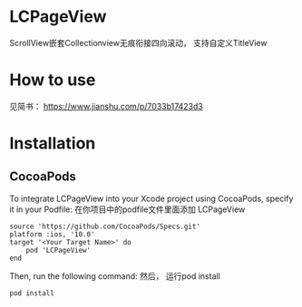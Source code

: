 # LCPageView
ScrollView嵌套Collectionview无痕衔接四向滚动， 支持自定义TitleView

# How to use 
见简书：
https://www.jianshu.com/p/7033b17423d3

# Installation
## CocoaPods
To integrate LCPageView into your Xcode project using CocoaPods, specify it in your Podfile:
在你项目中的podfile文件里面添加 LCPageView
```
source 'https://github.com/CocoaPods/Specs.git'
platform :ios, '10.0'
target '<Your Target Name>' do
    pod 'LCPageView'
end
```
Then, run the following command:
然后， 运行pod install 
```
pod install
```

